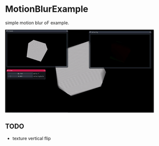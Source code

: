 # MotionBlurExample

simple motion blur oF example.

![ss](https://github.com/yumataesu/MotionBlurExample/blob/master/image.gif)


## TODO
* texture vertical flip

